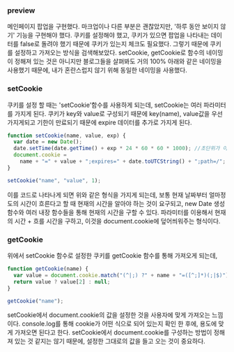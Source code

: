 ### preview

메인페이지 팝업을 구현했다. 마크업이나 다른 부분은 괜찮았지만, '하루 동안 보이지 않기' 기능을 구현해야 했다. 쿠키를 설정해야 했고, 쿠키가 있으면 팝업을 나타내는 데이터를 false로 돌려야 했기 때문에 쿠키가 있는지 체크도 필요했다. 그렇기 때문에 쿠키를 설정하고 가져오는 방식을 검색해보았다. setCookie, getCookie로 함수의 네이밍이 정해져 있는 것은 아니지만 블로그들을 살펴봐도 거의 100% 아래와 같은 네이밍을 사용했기 때문에, 내가 혼란스럽지 않기 위해 동일한 네이밍을 사용했다.

### setCookie

쿠키를 설정 할 때는 'setCookie'함수를 사용하게 되는데, setCookie는 여러 파라미터를 가지게 된다. 쿠키가 key와 value로 구성되기 때문에 key(name), value값을 우선 가지게되고 기한이 만료되기 때문에 expire 데이터를 추가로 가지게 된다.

```jsx
function setCookie(name, value, exp) {
  var date = new Date();
  date.setTime(date.getTime() + exp * 24 * 60 * 60 * 1000); //초단위가 아닌 일단위로도 구할 수 있다.
  document.cookie =
    name + "=" + value + ";expires=" + date.toUTCString() + ";path=/";
}

setCookie("name", "value", 1);
```

이를 코드로 나타나게 되면 위와 같은 형식을 가지게 되는데, 보통 현재 날짜부터 얼마정도의 시간이 흐른다고 할 때 현재의 시간을 알아야 하는 것이 요구되고, new Date 생성함수와 여러 내장 함수들을 통해 현재의 시간을 구할 수 있다. 파라미터를 이용해서 현재의 시간 + 흐를 시간을 구하고, 이것을 document.cookie에 덮어씌워주는 형식이다.

### getCookie

위에서 setCookie 함수로 설정한 쿠키를 getCookie 함수를 통해 가져오게 되는데,

```jsx
function getCookie(name) {
  var value = document.cookie.match("(^|;) ?" + name + "=([^;]*)(;|$)");
  return value ? value[2] : null;
}

getCookie("name");
```

setCookie에서 document.cookie의 값을 설정한 것을 사용자에 맞게 가져오는 느낌이다. console.log를 통해 cookie가 어떤 식으로 되어 있는지 확인 한 후에, 용도에 맞게 가져오면 된다고 한다. setCookie에서 document.cookie를 구성하는 방법이 정해져 있는 것 같지는 않기 때문에, 설정한 그대로의 값을 들고 오는 것이 중요하다.
